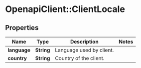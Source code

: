 # OpenapiClient::ClientLocale

## Properties
Name | Type | Description | Notes
------------ | ------------- | ------------- | -------------
**language** | **String** | Language used by client. | 
**country** | **String** | Country of the client. | 


